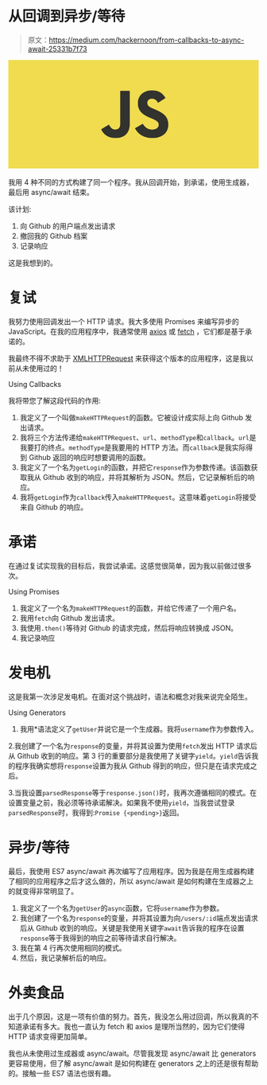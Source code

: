 # 从回调到异步/等待

> 原文：<https://medium.com/hackernoon/from-callbacks-to-async-await-25331b7f73>

![](img/bbbab6fc99628470add15052bb51d73c.png)

我用 4 种不同的方式构建了同一个程序。我从回调开始，到承诺，使用生成器，最后用 async/await 结束。

该计划:

1.  向 Github 的用户端点发出请求
2.  撤回我的 Github 档案
3.  记录响应

这是我想到的。

# 复试

我努力使用回调发出一个 HTTP 请求。我大多使用 Promises 来编写异步的 JavaScript。在我的应用程序中，我通常使用 [axios](https://github.com/axios/axios) 或 [fetch](https://developer.mozilla.org/en-US/docs/Web/API/Fetch_API/Using_Fetch) ，它们都是基于承诺的。

我最终不得不求助于 [XMLHTTPRequest](https://developer.mozilla.org/en-US/docs/Web/API/XMLHttpRequest) 来获得这个版本的应用程序，这是我以前从未使用过的！

Using Callbacks

我将带您了解这段代码的作用:

1.  我定义了一个叫做`makeHTTPRequest`的函数。它被设计成实际上向 Github 发出请求。
2.  我将三个方法传递给`makeHTTPRequest`、`url`、`methodType`和`callback`。`url`是我要打的终点。`methodType`是我要用的 HTTP 方法。而`callback`是我实际得到 Github 返回的响应时想要调用的函数。
3.  我定义了一个名为`getLogin`的函数，并把它`response`作为参数传递。该函数获取我从 Github 收到的响应，并将其解析为 JSON。然后，它记录解析后的响应。
4.  我将`getLogin`作为`callback`传入`makeHTTPRequest`。这意味着`getLogin`将接受来自 Github 的响应。

# 承诺

在通过复试实现我的目标后，我尝试承诺。这感觉很简单，因为我以前做过很多次。

Using Promises

1.  我定义了一个名为`makeHTTPRequest`的函数，并给它传递了一个用户名。
2.  我用`fetch`向 Github 发出请求。
3.  我使用`.then()`等待对 Github 的请求完成，然后将响应转换成 JSON。
4.  我记录响应

# 发电机

这是我第一次涉足发电机。在面对这个挑战时，语法和概念对我来说完全陌生。

Using Generators

1.  我用*语法定义了`getUser`并说它是一个生成器。我将`username`作为参数传入。

2.我创建了一个名为`response`的变量，并将其设置为使用`fetch`发出 HTTP 请求后从 Github 收到的响应。第 3 行的重要部分是我使用了关键字`yield`。`yield`告诉我的程序我确实想将`response`设置为我从 Github 得到的响应，但只是在请求完成之后。

3.当我设置`parsedResponse`等于`response.json()`时，我再次遵循相同的模式。在设置变量之前，我必须等待承诺解决。如果我不使用`yield`，当我尝试登录`parsedResponse`时，我得到:`Promise {<pending>}`返回。

# 异步/等待

最后，我使用 ES7 async/await 再次编写了应用程序。因为我是在用生成器构建了相同的应用程序之后才这么做的，所以 async/await 是如何构建在生成器之上的就变得非常明显了。

1.  我定义了一个名为`getUser`的`async`函数，它将`username`作为参数。
2.  我创建了一个名为`response`的变量，并将其设置为向`/users/:id`端点发出请求后从 Github 收到的响应。关键是我使用关键字`await`告诉我的程序在设置`response`等于我得到的响应之前等待请求自行解决。
3.  我在第 4 行再次使用相同的模式。
4.  然后，我记录解析后的响应。

# 外卖食品

出于几个原因，这是一项有价值的努力。首先，我没怎么用过回调，所以我真的不知道承诺有多大。我也一直认为 fetch 和 axios 是理所当然的，因为它们使得 HTTP 请求变得更加简单。

我也从未使用过生成器或 async/await。尽管我发现 async/await 比 generators 更容易使用，但了解 async/await 是如何构建在 generators 之上的还是很有帮助的。接触一些 ES7 语法也很有趣。